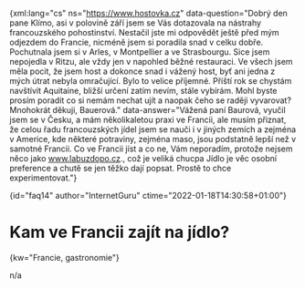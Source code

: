 
{xml:lang="cs" ns="https://www.hostovka.cz" data-question="Dobrý den pane Klímo, asi v polovině září jsem se Vás dotazovala na nástrahy francouzského pohostinství. Nestačil jste mi odpovědět ještě před mým odjezdem do Francie, nicméně jsem si poradila snad v celku dobře. Pochutnala jsem si v Arles, v Montpellier a ve Strasbourgu. Sice jsem nepojedla v Ritzu, ale vždy jen v napohled běžné restauraci. Ve všech jsem měla pocit, že jsem host a dokonce snad i vážený host, byť ani jedna z mých útrat nebyla omračující. Bylo to velice příjemné. Příští rok se chystám navštívit Aquitaine, bližší určení zatím nevím, stále vybírám. Mohl byste prosím poradit co si nemám nechat ujít a naopak čeho se raději vyvarovat? Mnohokrát děkuji, Bauerová." data-answer="Vážená paní Baurová, vyučil jsem se v Česku, a mám několikaletou praxi ve Francii, ale musím přiznat, že celou řadu francouzských jídel jsem se nauči i v jiných zemích a zejména v Americe, kde některé potraviny, zejména maso, jsou podstatně lepší než v samotné Francii. Co ve Francii jíst a co ne, Vám neporadím, protože nejsem něco jako www.labuzdopo.cz., což je veliká chucpa Jídlo je věc osobní preference a chutě se jen těžko dají popsat. Prostě to chce experimentovat."}

{id="faq14" author="InternetGuru" ctime="2022-01-18T14:30:58+01:00"}

# Kam ve Francii zajít na jídlo?

{kw="Francie, gastronomie"}

n/a

